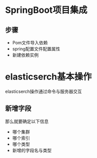 # SpringBoot项目集成 #

## 步骤 ##
- Pom文件导入依赖
- spring配置文件配置属性
- 新建依赖实例

# elasticserch基本操作 #

elasticserch操作通过命令与服务器交互

## 新增字段 ##

那么就要确定以下信息

- 哪个集群
- 哪个索引
- 哪个类型
- 新增的字段名与类型